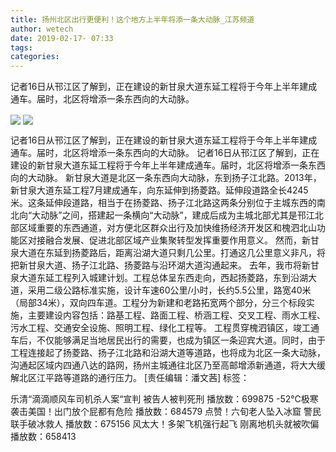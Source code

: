 ```yaml
---
title: 扬州北区出行更便利！这个地方上半年将添一条大动脉_江苏频道
author: wetech
date: 2019-02-17- 07:33
tags: 
categories: 
---
```

记者16日从邗江区了解到，正在建设的新甘泉大道东延工程将于今年上半年建成通车。届时，北区将增添一条东西向的大动脉。
<!-- more -->
                
<img align="center" border="0" src="http://p2.ifengimg.com/a/2019_08/edec2a0d4a5e9fa_size43_w500_h334.jpg" />
                
<img align="center" border="0" src="http://p2.ifengimg.com/a/2016/0810/204c433878d5cf9size1_w16_h16.png" />
            
记者16日从邗江区了解到，正在建设的新甘泉大道东延工程将于今年上半年建成通车。届时，北区将增添一条东西向的大动脉。
记者16日从邗江区了解到，正在建设的新甘泉大道东延工程将于今年上半年建成通车。届时，北区将增添一条东西向的大动脉。
新甘泉大道是北区一条东西向大动脉，东到扬子江北路。2013年，新甘泉大道东延工程7月建成通车，向东延伸到扬菱路。延伸段道路全长4245米。这条延伸段道路，相当于在扬菱路、扬子江北路这两条分别位于主城东西的南北向“大动脉”之间，搭建起一条横向“大动脉”，建成后成为主城北部尤其是邗江北部区域重要的东西通道，对方便北区群众出行及加快维扬经济开发区和槐泗北山功能区对接融合发展、促进北部区域产业集聚转型发挥重要作用意义。
然而，新甘泉大道在东延到扬菱路后，距离沿湖大道只剩几公里。打通这几公里意义非凡，将把新甘泉大道、扬子江北路、扬菱路与沿环湖大道沟通起来。
去年，我市将新甘泉大道东延工程列入城建计划。工程总体呈东西走向，西起扬菱路，东到沿湖大道，采用二级公路标准实施，设计车速60公里/小时，长约5.5公里，路宽40米（局部34米），双向四车道。工程分为新建和老路拓宽两个部分，分三个标段实施，主要建设内容包括：路基工程、路面工程、桥涵工程、交叉工程、雨水工程、污水工程、交通安全设施、照明工程、绿化工程等。
工程贯穿槐泗镇区，竣工通车后，不仅能够满足当地居民出行的需要，也成为镇区一条迎宾大道。同时，由于工程连接起了扬菱路、扬子江北路和沿湖大道等道路，也将成为北区一条大动脉，沟通起区域内四通八达的路网，扬州主城通往北区乃至高邮增添新通道，将大大缓解北区江平路等道路的通行压力。
[责任编辑：潘文茜]
标签：
 
 
             
乐清“滴滴顺风车司机杀人案“宣判 被告人被判死刑
播放数：699875
-52℃极寒袭击美国！出门放个屁都有危险
播放数：684579
点赞！六旬老人坠入冰窟 警民联手破冰救人
播放数：675156
风太大！多架飞机强行起飞 刚离地机头就被吹偏
播放数：658413
